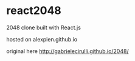 react2048
=========

2048 clone built with React.js

hosted on alexpien.github.io

original here http://gabrielecirulli.github.io/2048/
